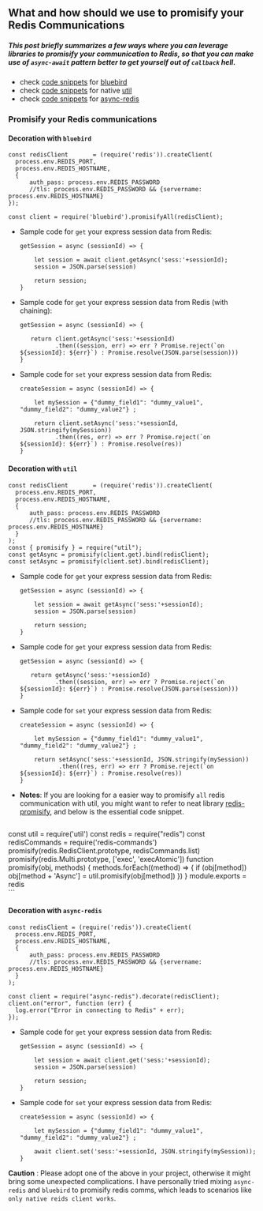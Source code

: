 ## What and how should we use to promisify your Redis Communications
##### This post briefly summarizes a few ways where you can leverage libraries to promisify your communication to Redis, so that you can make use of `async-await` pattern better to get yourself out of `callback` hell.
- check [code snippets](#decoration-with-bluebird) for [bluebird](https://github.com/petkaantonov/bluebird) 
- check [code snippets](#decoration-with-util) for native [util](https://github.com/browserify/node-util) 
- check [code snippets](#decoration-with-async-redis) for [async-redis](https://github.com/moaxaca/async-redis)

### Promisify your Redis communications

#### **Decoration with `bluebird`**
```
const redisClient       = (require('redis')).createClient(
  process.env.REDIS_PORT,
  process.env.REDIS_HOSTNAME,
  {
      auth_pass: process.env.REDIS_PASSWORD
      //tls: process.env.REDIS_PASSWORD && {servername: process.env.REDIS_HOSTNAME}
});

const client = require('bluebird').promisifyAll(redisClient);
```
* Sample code for `get` your express session data from Redis:
    ```
    getSession = async (sessionId) => {
    
        let session = await client.getAsync('sess:'+sessionId);
        session = JSON.parse(session)
    
        return session;
    }
    ```
* Sample code for `get` your express session data from Redis (with chaining):
    ```
    getSession = async (sessionId) => {
    
       return client.getAsync('sess:'+sessionId)
              .then((session, err) => err ? Promise.reject(`on ${sessionId}: ${err}`) : Promise.resolve(JSON.parse(session))) 
    }
    ```    
* Sample code for `set` your express session data from Redis:
    ```
    createSession = async (sessionId) => {
    
        let mySession = {"dummy_field1": "dummy_value1", "dummy_field2": "dummy_value2"} ;
        
        return client.setAsync('sess:'+sessionId, JSON.stringify(mySession))
              .then((res, err) => err ? Promise.reject(`on ${sessionId}: ${err}`) : Promise.resolve(res))
    }
    ```    

#### **Decoration with `util`**
```
const redisClient       = (require('redis')).createClient(
  process.env.REDIS_PORT,
  process.env.REDIS_HOSTNAME,
  {
      auth_pass: process.env.REDIS_PASSWORD
      //tls: process.env.REDIS_PASSWORD && {servername: process.env.REDIS_HOSTNAME}
  }
);
const { promisify } = require("util");
const getAsync = promisify(client.get).bind(redisClient);
const setAsync = promisify(client.set).bind(redisClient);
```
* Sample code for `get` your express session data from Redis:
    ```
    getSession = async (sessionId) => {
    
        let session = await getAsync('sess:'+sessionId);
        session = JSON.parse(session)
    
        return session;
    }
    ```
* Sample code for `get` your express session data from Redis: 
    ```
    getSession = async (sessionId) => {
    
       return getAsync('sess:'+sessionId)
              .then((session, err) => err ? Promise.reject(`on ${sessionId}: ${err}`) : Promise.resolve(JSON.parse(session))) 
    }
    ```    
* Sample code for `set` your express session data from Redis:
    ```
    createSession = async (sessionId) => {
        
        let mySession = {"dummy_field1": "dummy_value1", "dummy_field2": "dummy_value2"} ;
            
        return setAsync('sess:'+sessionId, JSON.stringify(mySession))
               .then((res, err) => err ? Promise.reject(`on ${sessionId}: ${err}`) : Promise.resolve(res))
    }
    ```   
* **Notes**: If you are looking for a easier way to promisify `all` redis communication with util, you might want to refer to neat library [redis-promisify](https://github.com/zenxds/redis-promisify), and below is the essential code snippet.
    ```
const util = require('util')
const redis = require("redis")
const redisCommands = require('redis-commands')
promisify(redis.RedisClient.prototype, redisCommands.list)
promisify(redis.Multi.prototype, ['exec', 'execAtomic'])
function promisify(obj, methods) {
  methods.forEach((method) => {
    if (obj[method])
      obj[method + 'Async'] = util.promisify(obj[method])
  })
}
module.exports = redis    
    ```

####  **Decoration with `async-redis`**<a name="asyncredis"></a>
```
const redisClient = (require('redis')).createClient(
  process.env.REDIS_PORT,
  process.env.REDIS_HOSTNAME,
  {
      auth_pass: process.env.REDIS_PASSWORD
      //tls: process.env.REDIS_PASSWORD && {servername: process.env.REDIS_HOSTNAME}
  }
);

const client = require("async-redis").decorate(redisClient);
client.on("error", function (err) {
  log.error("Error in connecting to Redis" + err);
});
```
* Sample code for `get` your express session data from Redis:
    ```
    getSession = async (sessionId) => {
    
        let session = await client.get('sess:'+sessionId);
        session = JSON.parse(session)
    
        return session;
    }
    ```
* Sample code for `set` your express session data from Redis:
    ```
    createSession = async (sessionId) => {
        
        let mySession = {"dummy_field1": "dummy_value1", "dummy_field2": "dummy_value2"} ;
            
        await client.set('sess:'+sessionId, JSON.stringify(mySession));
    }
    ``` 

**Caution** : Please adopt one of the above in your project, otherwise it might bring some unexpected complications. I have personally tried mixing `async-redis` and `bluebird` to promisify redis comms, which leads to scenarios like `only native reids client works`.

